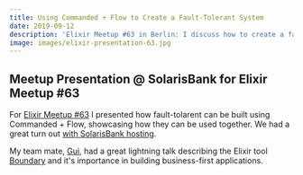 ```yaml
---
title: Using Commanded + Flow to Create a Fault-Tolerant System
date: 2019-09-12
description: 'Elixir Meetup #63 in Berlin: I discuss how to create a fault-tolarent system using Commanded and Flow'
image: images/elixir-presentation-63.jpg
---
```


## Meetup Presentation @ SolarisBank for Elixir Meetup #63

For [Elixir Meetup #63](https://eventil.com/events/63-talk-and-socialize/) I presented how fault-tolarent can be built using Commanded + Flow, showcasing how they can be used together. We had a great turn out [with SolarisBank hosting](https://www.linkedin.com/posts/solarisbank_more-than-30-elixir-enthusiasts-joined-us-activity-6580427896689606656-Yx-8/).

My team mate, [Gui](https://www.linkedin.com/in/guilhermepasqualino/), had a great lightning talk describing the Elixir tool [Boundary](https://github.com/sasa1977/boundary) and it's importance in building business-first applications.
